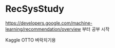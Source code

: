 # RecSysStudy


https://developers.google.com/machine-learning/recommendation/overview 
부터 공부 시작


Kaggle OTTO 벼락치기용
